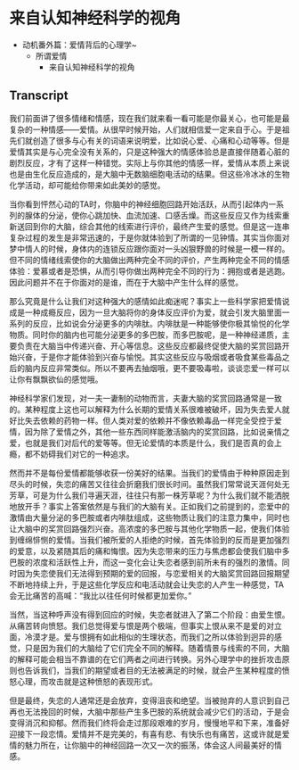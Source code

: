 # 来自认知神经科学的视角

- 动机番外篇：爱情背后的心理学~
  - 所谓爱情
    - 来自认知神经科学的视角

## Transcript


我们前面讲了很多情绪和情感，现在我们就来看一看可能是你最关心，也可能是最复杂的一种情感——爱情。从很早时候开始，人们就相信爱一定来自于心。于是祖先们就创造了很多与心有关的词语来说明爱，比如说心爱、心痛和心动等等。但是爱情其实是与心完全没有关系的，只是这种强大的情感体验总是直接伴随着心脏的剧烈反应，才有了这样一种错觉。实际上与你其他的情感一样，爱情从本质上来说也是由生化反应造成的，是大脑中无数脑细胞电活动的结果。但这些冷冰冰的生物化学活动，却可能给你带来如此美妙的感觉。

当你看到怦然心动的TA时，你脑中的神经细胞回路开始活跃，从而引起体内一系列的腺体的分泌，使你心跳加快、血流加速、口感舌燥。而这些反应又作为线索重新送回到你的大脑，综合其他的线索进行评价，最终产生爱的感觉。但是这一连串复杂过程的发生是非常迅速的，于是你就体验到了所谓的一见钟情。其实当你面对梦中情人的时候，身体内的连锁反应跟你面对一头凶狠野兽的时候是一模一样的。但不同的情绪线索使你的大脑做出两种完全不同的评价，产生两种完全不同的情感体验：爱慕或者是恐惧，从而引导你做出两种完全不同的行为：拥抱或者是逃跑。因此问题并不在于你面对的是谁，而在于大脑中产生什么样的感觉。

那么究竟是什么让我们对这种强大的感情如此痴迷呢？事实上一些科学家把爱情说成是一种成瘾反应，因为一旦大脑将你的身体反应评价为爱，就会引发大脑里面一系列的反应，比如说会分泌更多的内啡肽。内啡肽是一种能够使你极其愉悦的化学物质。同时你的脑内也可能分泌更多的多巴胺，而多巴胺呢，是一种神经递质，主要负责在大脑当中传递兴奋、开心等信息。这些反应都最终促使大脑的奖赏回路开始兴奋，于是你才能体验到兴奋与愉悦。其实这些反应与吸烟或者吸食某些毒品之后的脑内反应非常类似。所以不要再去抽烟哦，更不要吸毒啦，谈谈恋爱一样可以让你有飘飘欲仙的感觉哦。

神经科学家们发现，对一夫一妻制的动物而言，夫妻大脑的奖赏回路通常是一致的。某种程度上这也可以解释为什么长期的爱情关系很难被破坏，因为失去爱人就好比失去依赖的药物一样。但人类对爱的依赖并不像依赖毒品一样完全受控于爱情，因为除了爱情之外，其他一些东西同样能激活脑内的奖赏回路，比如说亲情之爱，也就是我们对后代的爱等等。但无论爱情的本质是什么，我们是否真的会上瘾，都不妨碍我们对它的一种追求。

然而并不是每份爱情都能够收获一份美好的结果。当我们的爱情由于种种原因走到尽头的时候，失恋的痛苦又往往会折磨我们很长时间。虽然我们常常说天涯何处无芳草，可是为什么我们寻遍天涯，往往只有那一株芳草呢？为什么我们就不能洒脱地放开手？事实上答案依然是与我们的大脑有关。正如我们之前提到的，恋爱中的激情由大量分泌的多巴胺或者内啡肽组成，这些物质让我们的注意力集中，同时也让大脑中的奖赏回路强烈兴奋。高浓度的多巴胺与其他化学物质一起，使我们体验到缠绵悱恻的爱情。当我们被所爱的人拒绝的时候，首先体验到的反而是更加强烈的爱意，以及紧随其后的痛和悔恨。因为失恋带来的压力与焦虑都会使我们脑中多巴胺的浓度和活跃性上升，而这一变化会让失恋者感到前所未有的强烈的激情。同时因为失恋使我们无法得到预期的爱的回报，与恋爱相关的大脑奖赏回路回报期望不断地持续上升，于是这些化学反应和电活动就会让失恋的人产生一种感觉，TA会无比痛苦的高喊：“我比以往任何时候都更加爱你。”

当然，当这种呼声没有得到回应的时候，失恋者就进入了第二个阶段：由爱生恨。从痛苦转向愤怒。我们总觉得爱与恨是两个极端，但事实上恨从来不是爱的对立面，冷漠才是。爱与恨拥有如此相似的生理状态，而我们之所以体验到迥异的感觉，只是因为我们的大脑给了它们完全不同的解释。随着情景与线索的不同，大脑的解释可能会相当不靠谱的在它们两者之间进行转换。另外心理学中的挫折攻击原则也告诉我们，当我们的期望或者目的无法被满足的时候，就会产生某种程度的愤怒心理，而攻击就是这种愤怒的表现形式。

但是最终，失恋的人通常还是会放弃，变得沮丧和绝望。当被抛弃的人意识到自己再也无法挽回的时候，大脑中那些产生多巴胺的系统就会减少它们的活动，于是会变得消沉和抑郁。然而我们终将会走过那段艰难的岁月，慢慢地平和下来，准备好迎接下一段恋情。爱情并不是完美的，有喜有悲、有快乐也有痛苦，这或许就是爱情的魅力所在，让你脑中的神经回路一次又一次的振荡，体会这人间最美好的情感。
